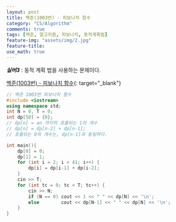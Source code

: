 ```yaml
---
layout: post
title: 백준(1003번) - 피보나치 함수
category: "CS/Algorithm"
comments: true
tags: [백준, 알고리즘, 피보나치, 동적계획법]
feature-img: "assets/img/2.jpg"
feature-title:
use_math: true
---
```


**_실버3_** : 동적 계획 법을 사용하는 문제이다.

[백준(1003번) - 피보나치 함수](https://www.acmicpc.net/problem/1003){: target="\_blank"}

```c++
// 백준 1003번 피보나치 함수
#include <iostream>
using namespace std;
int N = 0, T = 0;
int dp[50] = {0};
// dp[n] = an 까지의 호출되는 1의 개수
// dp[n] = dp[n-2] + dp[n-1];
// 호출되는 0의 개수는, dp[n-1]과 동일하다.

int main(){
    dp[0] = 0;
    dp[1] = 1;
    for (int i = 2; i < 41; i++) {
        dp[i] = dp[i-1] + dp[i-2];
    }
    cin >> T;
    for (int tc = 0; tc < T; tc++) {
        cin >> N;
        if (N == 0) cout << 1 << " " << dp[N] << '\n';
        else        cout << dp[N-1] << " " << dp[N] << '\n';
    }
}

```
